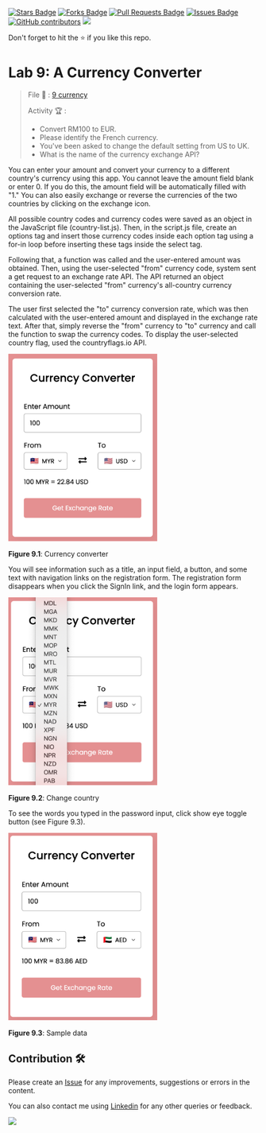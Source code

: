 <a href="https://github.com/drshahizan/learn-php/stargazers"><img src="https://img.shields.io/github/stars/drshahizan/learn-php" alt="Stars Badge"/></a>
<a href="https://github.com/drshahizan/learn-php/network/members"><img src="https://img.shields.io/github/forks/drshahizan/learn-php" alt="Forks Badge"/></a>
<a href="https://github.com/drshahizan/learn-php/pulls"><img src="https://img.shields.io/github/issues-pr/drshahizan/learn-php" alt="Pull Requests Badge"/></a>
<a href="https://github.com/drshahizan/learn-php/issues"><img src="https://img.shields.io/github/issues/drshahizan/learn-php" alt="Issues Badge"/></a>
<a href="https://github.com/drshahizan/learn-php/graphs/contributors"><img alt="GitHub contributors" src="https://img.shields.io/github/contributors/drshahizan/learn-php?color=2b9348"></a>
![](https://visitor-badge.glitch.me/badge?page_id=drshahizan/learn-php)

Don't forget to hit the :star: if you like this repo.

# Lab 9: A Currency Converter

> File 📁 : [9 currency](./download/9%20currency)
> 
> Activity 🏆 :
> - Convert RM100 to EUR.
> - Please identify the French currency.
> - You've been asked to change the default setting from US to UK.
> - What is the name of the currency exchange API?

You can enter your amount and convert your currency to a different country's currency using this app. You cannot leave the amount field blank or enter 0. If you do this, the amount field will be automatically filled with "1." You can also easily exchange or reverse the currencies of the two countries by clicking on the exchange icon.

All possible country codes and currency codes were saved as an object in the JavaScript file (country-list.js). Then, in the script.js file, create an options tag and insert those currency codes inside each option tag using a for-in loop before inserting these tags inside the select tag.

Following that, a function was called and the user-entered amount was obtained. Then, using the user-selected "from" currency code, system sent a get request to an exchange rate API. The API returned an object containing the user-selected "from" currency's all-country currency conversion rate.

The user first selected the "to" currency conversion rate, which was then calculated with the user-entered amount and displayed in the exchange rate text. After that, simply reverse the "from" currency to "to" currency and call the function to swap the currency codes. To display the user-selected country flag, used the countryflags.io API.

<img src="./download/L9adv-a.png" width="300" />

**Figure 9.1**: Currency converter

You will see information such as a title, an input field, a button, and some text with navigation links on the registration form. The registration form disappears when you click the SignIn link, and the login form appears.

<img src="./download/L9adv-b.png" width="300" />

**Figure 9.2**: Change country

To see the words you typed in the password input, click show eye toggle button (see Figure 9.3).

<img src="./download/L9adv-c.png" width="300" />

**Figure 9.3**: Sample data

## Contribution 🛠️
Please create an [Issue](https://github.com/drshahizan/learn-php/issues) for any improvements, suggestions or errors in the content.

You can also contact me using [Linkedin](https://www.linkedin.com/in/drshahizan/) for any other queries or feedback.

![](https://visitor-badge.glitch.me/badge?page_id=drshahizan)
